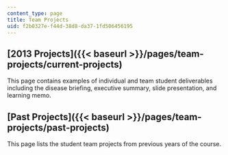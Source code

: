 ```yaml
---
content_type: page
title: Team Projects
uid: f2b0327e-f44d-38d8-da37-1fd506456195
---
```


[2013 Projects]({{< baseurl >}}/pages/team-projects/current-projects)
---------------------------------------------------------------------

This page contains examples of individual and team student deliverables including the disease briefing, executive summary, slide presentation, and learning memo.

[Past Projects]({{< baseurl >}}/pages/team-projects/past-projects)
------------------------------------------------------------------

This page lists the student team projects from previous years of the course.